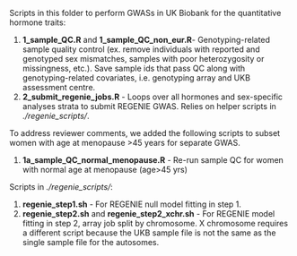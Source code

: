 Scripts in this folder to perform GWASs in UK Biobank for the quantitative hormone traits:

1. **1_sample_QC.R** and **1_sample_QC_non_eur.R**- Genotyping-related sample quality control (ex. remove individuals with reported and genotyped sex mismatches, samples with poor heterozygosity or missingness, etc.). Save sample ids that pass QC along with genotyping-related covariates, i.e. genotyping array and UKB assessment centre.
2. **2_submit_regenie_jobs.R** - Loops over all hormones and sex-specific analyses strata to submit REGENIE GWAS. Relies on helper scripts in *./regenie_scripts/*. 

To address reviewer comments, we added the following scripts to subset women with age at menopause >45 years for separate GWAS.
1. **1a_sample_QC_normal_menopause.R** - Re-run sample QC for women with normal age at menopause (age>45 yrs)

Scripts in *./regenie_scripts/*:

1. **regenie_step1.sh** - For REGENIE null model fitting in step 1.
2. **regenie_step2.sh** and **regenie_step2_xchr.sh** - For REGENIE model fitting in step 2, array job split by chromosome. X chromosome requires a different script because the UKB sample file is not the same as the single sample file for the autosomes.


